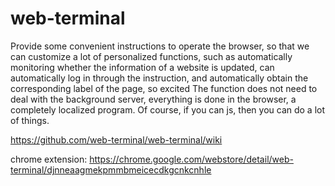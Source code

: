 # web-terminal
Provide some convenient instructions to operate the browser, so that we can customize a lot of personalized functions, such as automatically monitoring whether the information of a website is updated, can automatically log in through the instruction, and automatically obtain the corresponding label of the page, so excited The function does not need to deal with the background server, everything is done in the browser, a completely localized program. Of course, if you can js, then you can do a lot of things.

https://github.com/web-terminal/web-terminal/wiki

chrome extension: https://chrome.google.com/webstore/detail/web-terminal/djnneaagmekpmmbmeicecdkgcnkcnhle
